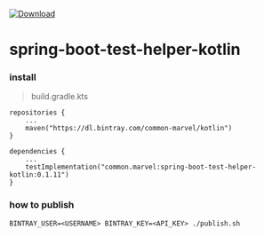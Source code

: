 [ ![Download](https://api.bintray.com/packages/common-marvel/kotlin/spring-boot-test-helper-kotlin/images/download.svg?version=0.1.10) ](https://bintray.com/common-marvel/kotlin/spring-boot-test-helper-kotlin/_latestVersion)

# spring-boot-test-helper-kotlin

### install

> build.gradle.kts
```
repositories {
    ...
    maven("https://dl.bintray.com/common-marvel/kotlin")
}

dependencies {
    ...
    testImplementation("common.marvel:spring-boot-test-helper-kotlin:0.1.11")
}
```

### how to publish
```
BINTRAY_USER=<USERNAME> BINTRAY_KEY=<API_KEY> ./publish.sh
```
